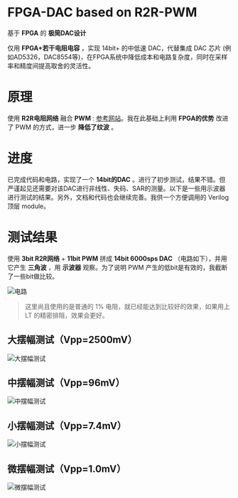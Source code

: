 FPGA-DAC based on R2R-PWM
===========================
基于 **FPGA** 的 **极简DAC设计**

仅用 **FPGA+若干电阻电容** ，实现 14bit+ 的中低速 DAC，代替集成 DAC 芯片 (例如AD5326，DAC8554等)，在FPGA系统中降低成本和电路复杂度，同时在采样率和精度间提高取舍的灵活性。

# 原理
使用 **R2R电阻网络** 融合 **PWM** : [参考网站](https://www.edn.com/design/analog/4458772/Hybrid-PWM-R2R-DAC-improves-on-both "参考网站")。我在此基础上利用 **FPGA的优势** 改进了 PWM 的方式，进一步 **降低了纹波** 。

# 进度
已完成代码和电路，实现了一个 **14bit的DAC** 。进行了初步测试，结果不错。但严谨起见还需要对该DAC进行非线性、失码、SAR的测量。以下是一些用示波器进行测试的结果。另外，文档和代码也会继续完善。我供一个方便调用的 Verilog 顶层 module。

# 测试结果

使用 **3bit R2R网络** + **11bit PWM** 拼成 **14bit 6000sps DAC** （电路如下），并用它产生 **三角波** ，用 **示波器** 观察。为了说明 PWM 产生的低bit是有效的，我截断了一些bit做比较。

![电路](https://github.com/WangXuan95/FPGA-DAC-R2R-PWM/blob/master/img/sch.png)

> 这里尚且使用的是普通的 1% 电阻，就已经能达到比较好的效果，如果用上 LT 的精密排阻，效果会更好。

## 大摆幅测试（Vpp=2500mV）

![大摆幅测试](https://github.com/WangXuan95/FPGA-DAC-R2R-PWM/blob/master/img/Vpp2500.png)

## 中摆幅测试（Vpp=96mV）

![中摆幅测试](https://github.com/WangXuan95/FPGA-DAC-R2R-PWM/blob/master/img/Vpp96.png)

## 小摆幅测试（Vpp=7.4mV）

![小摆幅测试](https://github.com/WangXuan95/FPGA-DAC-R2R-PWM/blob/master/img/Vpp7.png)

## 微摆幅测试（Vpp=1.0mV）

![微摆幅测试](https://github.com/WangXuan95/FPGA-DAC-R2R-PWM/blob/master/img/Vpp1.png)
